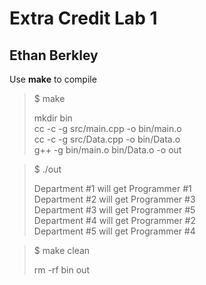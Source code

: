 # Extra Credit Lab 1

## Ethan Berkley

Use **make** to compile

> $ make
>
> mkdir bin  
>  cc -c -g src/main.cpp -o bin/main.o  
>  cc -c -g src/Data.cpp -o bin/Data.o  
>  g++ -g bin/main.o bin/Data.o -o out

> $ ./out
>
> Department #1 will get Programmer #1  
>  Department #2 will get Programmer #3  
>  Department #3 will get Programmer #5  
>  Department #4 will get Programmer #2  
>  Department #5 will get Programmer #4

> $ make clean
>
> rm -rf bin out
